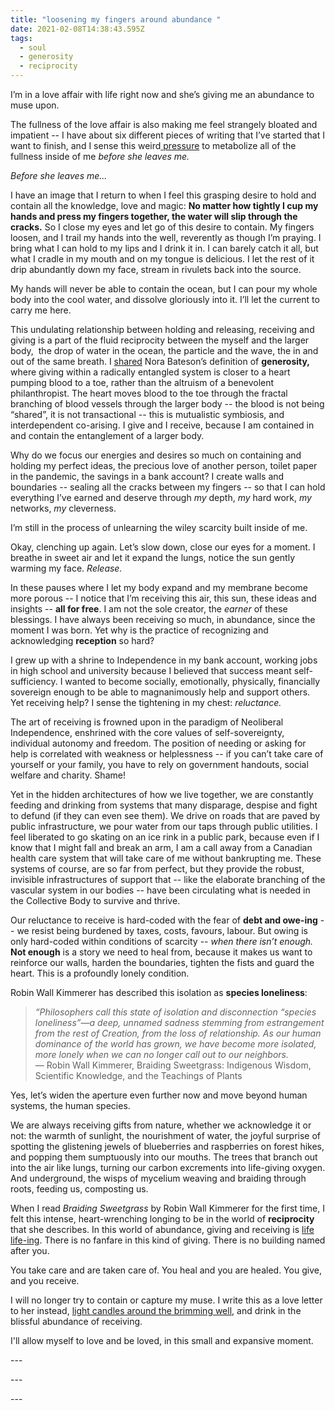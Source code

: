 ```yaml
---
title: "loosening my fingers around abundance "
date: 2021-02-08T14:38:43.595Z
tags:
  - soul
  - generosity
  - reciprocity
---
```

I’m in a love affair with life right now and she’s giving me an abundance to muse upon. 

The fullness of the love affair is also making me feel strangely bloated and impatient -- I have about six different pieces of writing that I’ve started that I want to finish, and I sense this weird[ pressure](https://cherylhsu.ca/post/2020-11-13-under-pressure/) to metabolize all of the fullness inside of me *before she leaves me.* 

*Before she leaves me...*

I have an image that I return to when I feel this grasping desire to hold and contain all the knowledge, love and magic: **No matter how tightly I cup my hands and press my fingers together, the water will slip through the cracks.** So I close my eyes and let go of this desire to contain. My fingers loosen, and I trail my hands into the well, reverently as though I’m praying. I bring what I can hold to my lips and I drink it in. I can barely catch it all, but what I cradle in my mouth and on my tongue is delicious. I let the rest of it drip abundantly down my face, stream in rivulets back into the source.

My hands will never be able to contain the ocean, but I can pour my whole body into the cool water, and dissolve gloriously into it. I’ll let the current to carry me here. 

This undulating relationship between holding and releasing, receiving and giving is a part of the fluid reciprocity between the myself and the larger body,  the drop of water in the ocean, the particle and the wave, the in and out of the same breath. I [shared](https://cherylhsu.ca/post/2021-01-20-life-lifeing/) Nora Bateson’s definition of **generosity,** where giving within a radically entangled system is closer to a heart pumping blood to a toe, rather than the altruism of a benevolent philanthropist. The heart moves blood to the toe through the fractal branching of blood vessels through the larger body -- the blood is not being “shared”, it is not transactional -- this is mutualistic symbiosis, and interdependent co-arising. I give and I receive, because I am contained in and contain the entanglement of a larger body. 

Why do we focus our energies and desires so much on containing and holding my perfect ideas, the precious love of another person, toilet paper in the pandemic, the savings in a bank account? I create walls and boundaries -- sealing all the cracks between my fingers -- so that I can hold everything I’ve earned and deserve through *my* depth, *my* hard work, *my* networks, *my* cleverness. 

I’m still in the process of unlearning the wiley scarcity built inside of me.

Okay, clenching up again. Let’s slow down, close our eyes for a moment. I breathe in sweet air and let it expand the lungs, notice the sun gently warming my face. *Release.* 

In these pauses where I let my body expand and my membrane become more porous -- I notice that I’m receiving this air, this sun, these ideas and insights -- **all for free**. I am not the sole creator, the *earner* of these blessings. I have always been receiving so much, in abundance, since the moment I was born. Yet why is the practice of recognizing and acknowledging **reception** so hard? 

I grew up with a shrine to Independence in my bank account, working jobs in high school and university because I believed that success meant self-sufficiency. I wanted to become socially, emotionally, physically, financially sovereign enough to be able to magnanimously help and support others. Yet receiving help? I sense the tightening in my chest: *reluctance.* 

The art of receiving is frowned upon in the paradigm of Neoliberal Independence, enshrined with the core values of self-sovereignty, individual autonomy and freedom. The position of needing or asking for help is correlated with weakness or helplessness -- if you can’t take care of yourself or your family, you have to rely on government handouts, social welfare and charity. Shame! 

Yet in the hidden architectures of how we live together, we are constantly feeding and drinking from systems that many disparage, despise and fight to defund (if they can even see them). We drive on roads that are paved by public infrastructure, we pour water from our taps through public utilities. I feel liberated to go skating on an ice rink in a public park, because even if I know that I might fall and break an arm, I am a call away from a Canadian health care system that will take care of me without bankrupting me. These systems of course, are so far from perfect, but they provide the robust, invisible infrastructures of support that -- like the elaborate branching of the vascular system in our bodies -- have been circulating what is needed in the Collective Body to survive and thrive. 

Our reluctance to receive is hard-coded with the fear of **debt and owe-ing** -- we resist being burdened by taxes, costs, favours, labour. But owing is only hard-coded within conditions of scarcity -- *when there isn’t enough.* **Not enough** is a story we need to heal from, because it makes us want to reinforce our walls, harden the boundaries, tighten the fists and guard the heart. This is a profoundly lonely condition.  

Robin Wall Kimmerer has described this isolation as **species loneliness**: 

> *“Philosophers call this state of isolation and disconnection “species loneliness”—a deep, unnamed sadness stemming from estrangement from the rest of Creation, from the loss of relationship. As our human dominance of the world has grown, we have become more isolated, more lonely when we can no longer call out to our neighbors.* \
> ― Robin Wall Kimmerer, Braiding Sweetgrass: Indigenous Wisdom, Scientific Knowledge, and the Teachings of Plants 

Yes, let’s widen the aperture even further now and move beyond human systems, the human species.

We are always receiving gifts from nature, whether we acknowledge it or not: the warmth of sunlight, the nourishment of water, the joyful surprise of spotting the glistening jewels of blueberries and raspberries on forest hikes, and popping them sumptuously into our mouths. The trees that branch out into the air like lungs, turning our carbon excrements into life-giving oxygen. And underground, the wisps of mycelium weaving and braiding through roots, feeding us, composting us. 

When I read *Braiding Sweetgrass* by Robin Wall Kimmerer for the first time, I felt this intense, heart-wrenching longing to be in the world of **reciprocity** that she describes. In this world of abundance, giving and receiving is [life life-ing](https://cherylhsu.ca/post/2021-01-20-life-lifeing/). There is no fanfare in this kind of giving. There is no building named after you. 

You take care and are taken care of. You heal and you are healed. You give, and you receive. 

I will no longer try to contain or capture my muse. I write this as a love letter to her instead, [light candles around the brimming well](https://cherylhsu.ca/post/2021-02-05-the-second-cycle/), and drink in the blissful abundance of receiving. 

I'll allow myself to love and be loved, in this small and expansive moment. 

\--- 

\--- 

\---